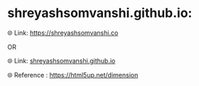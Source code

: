 # shreyashsomvanshi.github.io:

🌐 Link: <a href="https://shreyashsomvanshi.co">https://shreyashsomvanshi.co</a> <br/>

OR <br/>

🌐 Link: <a href="shreyashsomvanshi.github.io">shreyashsomvanshi.github.io</a>

🌐 Reference : <a href="https://html5up.net/dimension">https://html5up.net/dimension</a>

